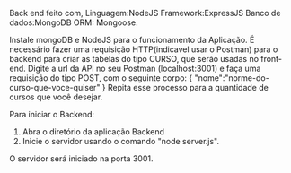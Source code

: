Back end feito com, Linguagem:NodeJS Framework:ExpressJS Banco de dados:MongoDB ORM: Mongoose.

Instale mongoDB e NodeJS para o funcionamento da Aplicação. É necessário fazer uma requisição HTTP(indicavel usar o Postman) para o backend para criar as tabelas do tipo CURSO, que serão usadas no front-end. Digite a url da API no seu Postman (localhost:3001) e faça uma requisição do tipo POST, com o seguinte corpo: { "nome":"norme-do-curso-que-voce-quiser" } Repita esse processo para a quantidade de cursos que você desejar.

Para iniciar o Backend:
1. Abra o diretório da aplicação Backend
2. Inicie o servidor usando o comando "node server.js".

O servidor será iniciado na porta 3001.



